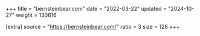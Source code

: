+++
title = "bernsteinbear.com"
date = "2022-03-22"
updated = "2024-10-27"
weight = 130616

[extra]
source = "https://bernsteinbear.com/"
ratio = 3
size = 128
+++
